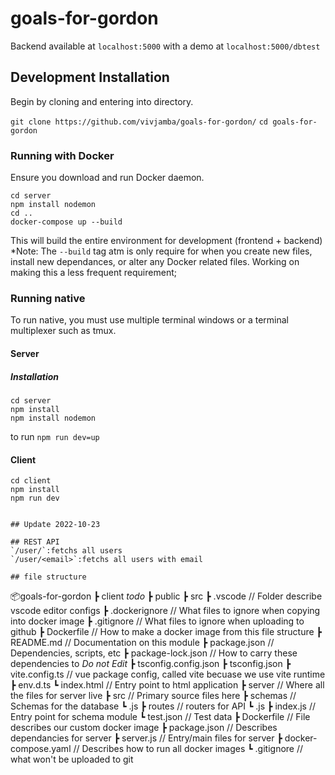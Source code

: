 # goals-for-gordon

Backend available at `localhost:5000` with a demo at `localhost:5000/dbtest`

## Development Installation

Begin by cloning and entering into directory.

`git clone https://github.com/vivjamba/goals-for-gordon/`
`cd goals-for-gordon`

### Running with Docker
Ensure you download and run Docker daemon. 
```
cd server
npm install nodemon
cd ..
docker-compose up --build
```
This will build the entire environment for development (frontend + backend)
*Note: The `--build` tag atm is only require for when you create new files,
install new dependances, or alter any Docker related files. Working on making
this a less frequent requirement;

### Running native

To run native, you must use multiple terminal windows or a terminal multiplexer such as tmux.

#### Server

##### Installation
```cd server
cd server
npm install
npm install nodemon
``````
to run
`npm run dev=up`

#### Client
```
cd client
npm install
npm run dev
```
```

## Update 2022-10-23

## REST API
`/user/`:fetchs all users
`/user/<email>`:fetchs all users with email

## file structure
```
📦goals-for-gordon
 ┣ client *todo*
    ┣ public
    ┣ src
    ┣ .vscode       // Folder describe vscode editor configs
    ┣ .dockerignore // What files to ignore when copying into docker image
    ┣ .gitignore    // What files to ignore when uploading to github
    ┣ Dockerfile    // How to make a docker image from this file structure 
    ┣ README.md         // Documentation on this module
    ┣ package.json      // Dependencies, scripts, etc
    ┣ package-lock.json // How to carry these dependencies to *Do not Edit*
    ┣ tsconfig.config.json
    ┣ tsconfig.json
    ┣ vite.config.ts    // vue package config, called vite becuase we use vite runtime
    ┣ env.d.ts
    ┗ index.html        // Entry point to html application
 ┣ server           // Where all the files for server live
    ┣ src            // Primary source files here
        ┣ schemas    // Schemas for the database
            ┗ <schemaHere>.js
        ┣ routes    // routers for API
             ┗ <routerHere>.js
        ┣ index.js    // Entry point for schema module
        ┗ test.json    // Test data
    ┣ Dockerfile       // File describes our custom docker image
    ┣ package.json     // Describes dependancies for server
    ┣ server.js        // Entry/main files for server
 ┣ docker-compose.yaml  // Describes how to run all docker images
 ┗ .gitignore           // what won't be uploaded to git

````
